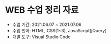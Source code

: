 # WEB 수업 정리 자료
- 수업 기간: 2021.06.07 ~ 2021.07.06
- 수업 언어: HTML, CSS(1~3), JavaScript(jQuery)    
- 개발 도구: Visual Studio Code
